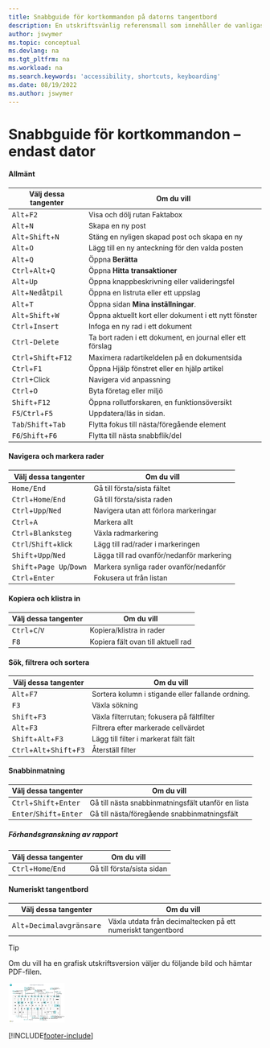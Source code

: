 ```yaml
---
title: Snabbguide för kortkommandon på datorns tangentbord
description: En utskriftsvänlig referensmall som innehåller de vanligaste kortkommandona endast för datoranvändare.
author: jswymer
ms.topic: conceptual
ms.devlang: na
ms.tgt_pltfrm: na
ms.workload: na
ms.search.keywords: 'accessibility, shortcuts, keyboarding'
ms.date: 08/19/2022
ms.author: jswymer
---
```


# Snabbguide för kortkommandon – endast dator

#### Allmänt

|Välj dessa tangenter|Om du vill|  
|-|-|
|<kbd>Alt</kbd>+<kbd>F2</kbd>|Visa och dölj rutan Faktabox|
|<kbd>Alt</kbd>+<kbd>N</kbd>|Skapa en ny post|
|<kbd>Alt</kbd>+<kbd>Shift</kbd>+<kbd>N</kbd>|Stäng en nyligen skapad post och skapa en ny|
|<kbd>Alt</kbd>+<kbd>O</kbd>|Lägg till en ny anteckning för den valda posten|
|<kbd>Alt</kbd>+<kbd>Q</kbd>|Öppna **Berätta**|
|<kbd>Ctrl</kbd>+<kbd>Alt</kbd>+<kbd>Q</kbd>|Öppna **Hitta transaktioner**|
|<kbd>Alt</kbd>+<kbd>Up</kbd>|Öppna knappbeskrivning eller valideringsfel|
|<kbd>Alt</kbd>+<kbd>Nedåtpil</kbd>|Öppna en listruta eller ett uppslag|
|<kbd>Alt</kbd>+<kbd>T</kbd>|Öppna sidan **Mina inställningar**.|
|<kbd>Alt</kbd>+<kbd>Shift</kbd>+<kbd>W</kbd>|Öppna aktuellt kort eller dokument i ett nytt fönster|
|<kbd>Ctrl</kbd>+<kbd>Insert</kbd>|Infoga en ny rad i ett dokument|
|<kbd>Ctrl</kbd>-<kbd>Delete</kbd>|Ta bort raden i ett dokument, en journal eller ett förslag|
|<kbd>Ctrl</kbd>+<kbd>Shift</kbd>+<kbd>F12</kbd>|Maximera radartikeldelen på en dokumentsida|
|<kbd>Ctrl</kbd>+<kbd>F1</kbd>|Öppna Hjälp fönstret eller en hjälp artikel|
|<kbd>Ctrl</kbd>+Click|Navigera vid anpassning|
|<kbd>Ctrl</kbd>+<kbd>O</kbd>|Byta företag eller miljö|
|<kbd>Shift</kbd>+<kbd>F12</kbd>|Öppna rollutforskaren, en funktionsöversikt|
|<kbd>F5</kbd>/<kbd>Ctrl</kbd>+<kbd>F5</kbd>|Uppdatera/läs in sidan.|
|<kbd>Tab</kbd>/<kbd>Shift</kbd>+<kbd>Tab</kbd>|Flytta fokus till nästa/föregående element|
|<kbd>F6</kbd>/<kbd>Shift</kbd>+<kbd>F6</kbd>|Flytta till nästa snabbflik/del|

#### Navigera och markera rader

|Välj dessa tangenter|Om du vill|
|-|-|
|<kbd>Home/End|Gå till första/sista fältet|
|<kbd>Ctrl</kbd>+<kbd>Home</kbd>/<kbd>End</kbd>|Gå till första/sista raden|
|<kbd>Ctrl</kbd>+<kbd>Upp</kbd>/<kbd>Ned</kbd>|Navigera utan att förlora markeringar|
|<kbd>Ctrl</kbd>+<kbd>A</kbd>|Markera allt|
|<kbd>Ctrl</kbd>+<kbd>Blanksteg</kbd>|Växla radmarkering|
|<kbd>Ctrl</kbd>/<kbd>Shift</kbd>+klick|Lägg till rad/rader i markeringen|
|<kbd>Shift</kbd>+<kbd>Upp</kbd>/<kbd>Ned</kbd>|Lägga till rad ovanför/nedanför markering|
|<kbd>Shift</kbd>+<kbd>Page Up</kbd>/<kbd>Down</kbd>|Markera synliga rader ovanför/nedanför|
|<kbd>Ctrl</kbd>+<kbd>Enter</kbd>|Fokusera ut från listan|

#### Kopiera och klistra in

|Välj dessa tangenter|Om du vill|
|-|-|
|<kbd>Ctrl</kbd>+<kbd>C</kbd>/<kbd>V</kbd>|Kopiera/klistra in rader|
|<kbd>F8</kbd>|Kopiera fält ovan till aktuell rad|

#### Sök, filtrera och sortera

|Välj dessa tangenter|Om du vill|
|-|-|
|<kbd>Alt</kbd>+<kbd>F7</kbd>|Sortera kolumn i stigande eller fallande ordning.|
|<kbd>F3</kbd>|Växla sökning|
|<kbd>Shift</kbd>+<kbd>F3</kbd>|Växla filterrutan; fokusera på fältfilter|
|<kbd>Alt</kbd>+<kbd>F3</kbd>|Filtrera efter markerade cellvärdet|
|<kbd>Shift</kbd>+<kbd>Alt</kbd>+<kbd>F3</kbd>|Lägg till filter i markerat fält fält|
|<kbd>Ctrl</kbd>+<kbd>Alt</kbd>+<kbd>Shift</kbd>+<kbd>F3</kbd>|Återställ filter|

#### Snabbinmatning

|Välj dessa tangenter|Om du vill|
|-|-|
|<kbd>Ctrl</kbd>+<kbd>Shift</kbd>+<kbd>Enter</kbd>|Gå till nästa snabbinmatningsfält utanför en lista|
|<kbd>Enter</kbd>/<kbd>Shift</kbd>+<kbd>Enter</kbd>|Gå till nästa/föregående snabbinmatningsfält|

##### Förhandsgranskning av rapport

|Välj dessa tangenter|Om du vill|
|-|-|
|<kbd>Ctrl</kbd>+<kbd>Home</kbd>/<kbd>End</kbd>|Gå till första/sista sidan|

#### Numeriskt tangentbord

|Välj dessa tangenter|Om du vill|  
|-|-|
|<kbd>Alt</kbd>+<kbd>Decimalavgränsare</kbd>|Växla utdata från decimaltecken på ett numeriskt tangentbord|

> [!TIP]
> Om du vill ha en grafisk utskriftsversion väljer du följande bild och hämtar PDF-filen.
>
> [![Ikon som öppnar en PDF-fil.](media/keyboard_shortcut_inline.png)](media/keyboard_shortcuts.pdf)


[!INCLUDE[footer-include](includes/footer-banner.md)]
